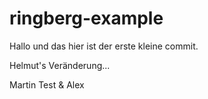 # ringberg-example

Hallo und das hier ist der erste kleine commit.

Helmut's Veränderung...

Martin
Test & Alex
